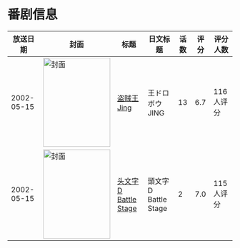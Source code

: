 # 番剧信息

|放送日期|封面|标题|日文标题|话数|评分|评分人数|
|---|---|---|---|---|---|---|
|2002-05-15|<img src="https://lain.bgm.tv/pic/cover/c/3a/c0/10275_FF4WP.jpg" alt="封面" style="width:150px;height:200px;object-fit:cover;">|[盗贼王Jing](https://bangumi.tv/subject/10275)|王ドロボウJING|13|6.7|116人评分|
|2002-05-15|<img src="https://lain.bgm.tv/pic/cover/c/7d/50/139655_AAfe6.jpg" alt="封面" style="width:150px;height:200px;object-fit:cover;">|[头文字D Battle Stage](https://bangumi.tv/subject/139655)|頭文字D Battle Stage|2|7.0|115人评分|
